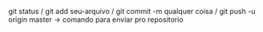 git status /  git add seu-arquivo /  git commit -m qualquer coisa / git push -u origin master -> comando para enviar pro repositorio
